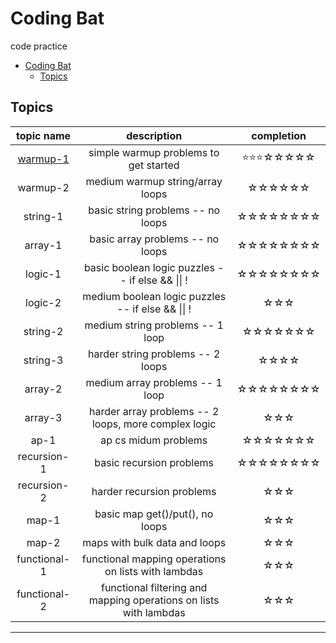 # Coding Bat
code practice

- [Coding Bat](#coding-bat)
  - [Topics](#topics)

<!-- white star: ☆ | yellow star:⭐ -->
## Topics
topic name|description|completion
:-:|:-:|:-:
[warmup-1](./WarmUp01/README.md#codingbat---warmup-1)|simple warmup problems to get started|⭐⭐⭐☆☆☆☆☆
warmup-2|medium warmup string/array loops|☆☆☆☆☆☆
string-1|basic string problems -- no loops|☆☆☆☆☆☆☆☆
array-1|basic array problems -- no loops|☆☆☆☆☆☆☆☆
logic-1|basic boolean logic puzzles -- if else && \|\| !|☆☆☆☆☆☆☆☆
logic-2|medium boolean logic puzzles -- if else && \|\| !|☆☆☆
string-2|medium string problems -- 1 loop|☆☆☆☆☆☆☆
string-3|harder string problems -- 2 loops|☆☆☆☆
array-2|medium array problems -- 1 loop|☆☆☆☆☆☆☆☆
array-3|harder array problems -- 2 loops, more complex logic|☆☆☆
ap-1|ap cs midum problems|☆☆☆☆☆☆☆
recursion-1|basic recursion problems|☆☆☆☆☆☆☆☆
recursion-2|harder recursion problems|☆☆☆
map-1|basic map get()/put(), no loops|☆☆☆
map-2|maps with bulk data and loops|☆☆☆
functional-1|functional mapping operations on lists with lambdas|☆☆☆
functional-2|functional filtering and mapping operations on lists with lambdas|☆☆☆
<hr>